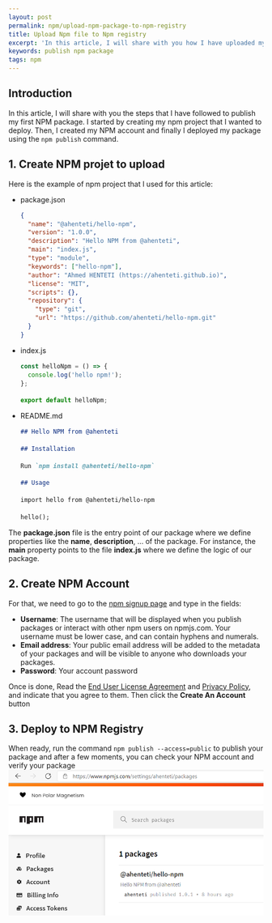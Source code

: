 ```yaml
---
layout: post
permalink: npm/upload-npm-package-to-npm-registry
title: Upload Npm file to Npm registry
excerpt: 'In this article, I will share with you how I have uploaded my first NPM package to NPM registry'
keywords: publish npm package
tags: npm
---
```


## Introduction

In this article, I will share with you the steps that I have followed to publish my first NPM package. I started by creating my npm project that I wanted to deploy. Then, I created my NPM account and finally I deployed my package using the `npm publish` command.

## 1. Create NPM projet to upload

Here is the example of npm project that I used for this article:

<p class="code-tabs"></p>

- package.json

  ```json
  {
    "name": "@ahenteti/hello-npm",
    "version": "1.0.0",
    "description": "Hello NPM from @ahenteti",
    "main": "index.js",
    "type": "module",
    "keywords": ["hello-npm"],
    "author": "Ahmed HENTETI (https://ahenteti.github.io)",
    "license": "MIT",
    "scripts": {},
    "repository": {
      "type": "git",
      "url": "https://github.com/ahenteti/hello-npm.git"
    }
  }
  ```

- index.js

  ```js
  const helloNpm = () => {
    console.log('hello npm!');
  };

  export default helloNpm;
  ```

- README.md

  ```md
  ## Hello NPM from @ahenteti

  ## Installation

  Run `npm install @ahenteti/hello-npm`

  ## Usage

  import hello from @ahenteti/hello-npm

  hello();
  ```

<div class="info">
  The <b>package.json</b> file is the entry point of our package where we define properties like the <b>name</b>, <b>description</b>, ... of the package. For instance, the <b>main</b> property points to the file <b>index.js</b> where we define the logic of our package.
</div>

## 2. Create NPM Account

<p style="margin-bottom: .4rem">For that, we need to go to the <a href="https://www.npmjs.com/signup">npm signup page</a> and type in the fields:</p>

- **Username**: The username that will be displayed when you publish packages or interact with other npm users on npmjs.com. Your username must be lower case, and can contain hyphens and numerals.
- **Email address**: Your public email address will be added to the metadata of your packages and will be visible to anyone who downloads your packages.
- **Password**: Your account password

Once is done, Read the [End User License Agreement](https://docs.npmjs.com/policies/terms) and [Privacy Policy](https://docs.npmjs.com/policies/privacy), and indicate that you agree to them. Then click the **Create An Account** button

## 3. Deploy to NPM Registry

When ready, run the command `npm publish --access=public` to publish your package and after a few moments, you can check your NPM account and verify your package
![npm-registry.png](/assets/upload-npm-package-to-npm-registry/npm-registry.png)

